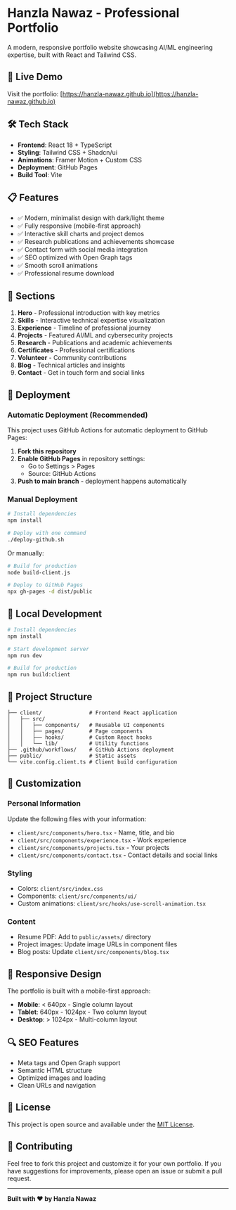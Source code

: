 # Hanzla Nawaz - Professional Portfolio

A modern, responsive portfolio website showcasing AI/ML engineering expertise, built with React and Tailwind CSS.

## 🚀 Live Demo
Visit the portfolio: [https://hanzla-nawaz.github.io](https://hanzla-nawaz.github.io)

## 🛠️ Tech Stack
- **Frontend**: React 18 + TypeScript
- **Styling**: Tailwind CSS + Shadcn/ui
- **Animations**: Framer Motion + Custom CSS
- **Deployment**: GitHub Pages
- **Build Tool**: Vite

## 📋 Features
- ✅ Modern, minimalist design with dark/light theme
- ✅ Fully responsive (mobile-first approach)
- ✅ Interactive skill charts and project demos
- ✅ Research publications and achievements showcase
- ✅ Contact form with social media integration
- ✅ SEO optimized with Open Graph tags
- ✅ Smooth scroll animations
- ✅ Professional resume download

## 🎯 Sections
1. **Hero** - Professional introduction with key metrics
2. **Skills** - Interactive technical expertise visualization
3. **Experience** - Timeline of professional journey
4. **Projects** - Featured AI/ML and cybersecurity projects
5. **Research** - Publications and academic achievements
6. **Certificates** - Professional certifications
7. **Volunteer** - Community contributions
8. **Blog** - Technical articles and insights
9. **Contact** - Get in touch form and social links

## 🚀 Deployment

### Automatic Deployment (Recommended)
This project uses GitHub Actions for automatic deployment to GitHub Pages:

1. **Fork this repository**
2. **Enable GitHub Pages** in repository settings:
   - Go to Settings > Pages
   - Source: GitHub Actions
3. **Push to main branch** - deployment happens automatically

### Manual Deployment
```bash
# Install dependencies
npm install

# Deploy with one command
./deploy-github.sh
```

Or manually:
```bash
# Build for production
node build-client.js

# Deploy to GitHub Pages
npx gh-pages -d dist/public
```

## 🔧 Local Development
```bash
# Install dependencies
npm install

# Start development server
npm run dev

# Build for production
npm run build:client
```

## 📁 Project Structure
```
├── client/               # Frontend React application
│   ├── src/
│   │   ├── components/   # Reusable UI components
│   │   ├── pages/        # Page components
│   │   ├── hooks/        # Custom React hooks
│   │   └── lib/          # Utility functions
├── .github/workflows/    # GitHub Actions deployment
├── public/               # Static assets
└── vite.config.client.ts # Client build configuration
```

## 🎨 Customization

### Personal Information
Update the following files with your information:
- `client/src/components/hero.tsx` - Name, title, and bio
- `client/src/components/experience.tsx` - Work experience
- `client/src/components/projects.tsx` - Your projects
- `client/src/components/contact.tsx` - Contact details and social links

### Styling
- Colors: `client/src/index.css`
- Components: `client/src/components/ui/`
- Custom animations: `client/src/hooks/use-scroll-animation.tsx`

### Content
- Resume PDF: Add to `public/assets/` directory
- Project images: Update image URLs in component files
- Blog posts: Update `client/src/components/blog.tsx`

## 📱 Responsive Design
The portfolio is built with a mobile-first approach:
- **Mobile**: < 640px - Single column layout
- **Tablet**: 640px - 1024px - Two column layout
- **Desktop**: > 1024px - Multi-column layout

## 🔍 SEO Features
- Meta tags and Open Graph support
- Semantic HTML structure
- Optimized images and loading
- Clean URLs and navigation

## 📄 License
This project is open source and available under the [MIT License](LICENSE).

## 🤝 Contributing
Feel free to fork this project and customize it for your own portfolio. If you have suggestions for improvements, please open an issue or submit a pull request.

---

**Built with ❤️ by Hanzla Nawaz**